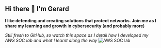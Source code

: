 ## Hi there 👋 I'm Gerard

**I like defending and creating solutions that protect networks. Join me as I share my learning and growth in cybersecurity (and probably more)**

*Still fresh to GitHub, so watch this space as I  detail how I developed my AWS SOC lab and what I learnt along the way*
![AWS SOC lab](https://github.com/user-attachments/assets/6724362a-0878-4cab-a534-1605da64815e)




<!--
**VIR2050/VIR2050** is a ✨ _special_ ✨ repository because its `README.md` (this file) appears on your GitHub profile.

Here are some ideas to get you started:

- 🔭 I’m currently working on ...
- 🌱 I’m currently learning ...
- 👯 I’m looking to collaborate on ...
- 🤔 I’m looking for help with ...
- 💬 Ask me about ...
- 📫 How to reach me: ...
- 😄 Pronouns: ...
- ⚡ Fun fact: ...
-->
